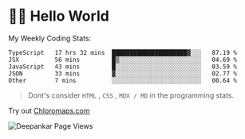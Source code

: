 # 👋🏽 Hello World 

<!--![Deepankar's github stats](https://github-readme-stats.vercel.app/api?username=Deep-Codes&count_private=true&show_icons=true&theme=radical)-->
My Weekly Coding Stats:

<!--START_SECTION:waka-->
```text
TypeScript   17 hrs 32 mins  █████████████████████▓░░░   87.19 % 
JSX          56 mins         █▒░░░░░░░░░░░░░░░░░░░░░░░   04.69 % 
JavaScript   43 mins         █░░░░░░░░░░░░░░░░░░░░░░░░   03.59 % 
JSON         33 mins         ▓░░░░░░░░░░░░░░░░░░░░░░░░   02.77 % 
Other        7 mins          ░░░░░░░░░░░░░░░░░░░░░░░░░   00.64 % 
```
<!--END_SECTION:waka-->

> Dont's consider `HTML` , `CSS` , `MDX / MD` in the programming stats.

Try out [Chloromaps.com](https://www.chloromaps.com/)

<p align="left"> <img src="https://komarev.com/ghpvc/?username=Deep-Codes&label=Views&color=blue&style=plastic" alt="Deepankar Page Views" /> </p>
